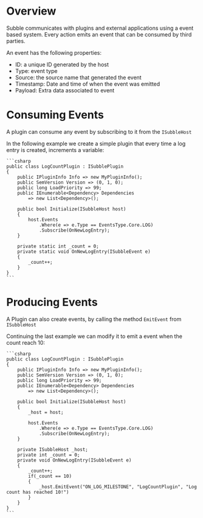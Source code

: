 # Overview

Subble communicates with plugins and external applications using a event based system. Every action emits an event that can be consumed by third parties.

An event has the following properties:

- ID: a unique ID generated by the host
- Type: event type
- Source: the source name that generated the event
- Timestamp: Date and time of when the event was emitted
- Payload: Extra data associated to event

# Consuming Events

A plugin can consume any event by subscribing to it from the `ISubbleHost`

In the following example we create a simple plugin that every time a log entry is created, increments a variable:

    ```csharp
    public class LogCountPlugin : ISubblePlugin
    {
        public IPluginInfo Info => new MyPluginInfo();
        public SemVersion Version => (0, 1, 0);
        public long LoadPriority => 99;
        public IEnumerable<Dependency> Dependencies
            => new List<Dependency>();

        public bool Initialize(ISubbleHost host)
        {
            host.Events
                .Where(e => e.Type == EventsType.Core.LOG)
                .Subscribe(OnNewLogEntry);
        }

        private static int _count = 0;
        private static void OnNewLogEntry(ISubbleEvent e)
        {
            _count++;
        }
    }
    ```

# Producing Events

A Plugin can also create events, by calling the method `EmitEvent` from `ISubbleHost`

Continuing the last example we can modify it to emit a event when the count reach 10:

    ```csharp
    public class LogCountPlugin : ISubblePlugin
    {
        public IPluginInfo Info => new MyPluginInfo();
        public SemVersion Version => (0, 1, 0);
        public long LoadPriority => 99;
        public IEnumerable<Dependency> Dependencies
            => new List<Dependency>();

        public bool Initialize(ISubbleHost host)
        {
            _host = host;

            host.Events
                .Where(e => e.Type == EventsType.Core.LOG)
                .Subscribe(OnNewLogEntry);
        }

        private ISubbleHost _host;
        private int _count = 0;
        private void OnNewLogEntry(ISubbleEvent e)
        {
            _count++;
            if(_count == 10)
            {
                _host.EmitEvent("ON_LOG_MILESTONE", "LogCountPlugin", "Log count has reached 10!")
            }
        }
    }
    ```
